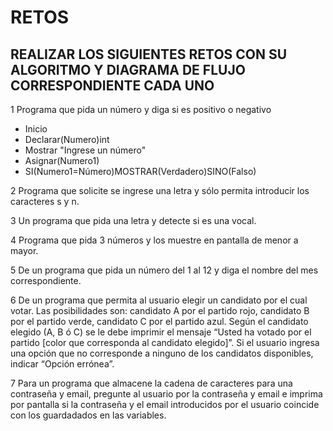 # RETOS
## REALIZAR LOS SIGUIENTES RETOS CON SU ALGORITMO Y DIAGRAMA DE FLUJO CORRESPONDIENTE CADA UNO 

1 Programa que pida un número y diga si es positivo o negativo
* Inicio
* Declarar(Numero)int
* Mostrar "Ingrese un número"
* Asignar(Numero1)
* SI(Numero1=Número)MOSTRAR(Verdadero)SINO(Falso)

2 Programa que solicite se ingrese una letra y sólo permita introducir los caracteres s y n.

3 Un programa que pida una letra y detecte si es una vocal. 

4 Programa que pida 3 números y los muestre en pantalla de menor a mayor.  

5 De un programa que pida un número del 1 al 12 y diga el nombre del mes correspondiente.

6 De un programa que permita al usuario elegir un candidato por el cual votar. Las posibilidades son: candidato A por el partido rojo, candidato B por el partido verde, candidato C por el partido azul. Según el candidato elegido (A, B ó C) se le debe imprimir el mensaje “Usted ha votado por el partido [color que corresponda al candidato elegido]”. Si el usuario ingresa una opción que no corresponde a ninguno de los candidatos disponibles, indicar “Opción errónea”.

7 Para un programa que almacene la cadena de caracteres para una contraseña y email, pregunte al usuario por la contraseña y email e imprima por pantalla si la contraseña y el email introducidos por el usuario coincide con los guardadados en las variables.
